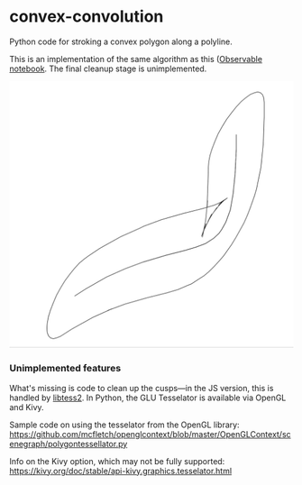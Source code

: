 # convex-convolution
Python code for stroking a convex polygon along a polyline.

This is an implementation of the same algorithm as this ([Observable notebook](https://observablehq.com/@theohonohan/minkowski-sum-of-polygons-an-elliptical-pen-on-a-bezier-curv). The final cleanup stage is unimplemented.


![convolution](convolution.png)

### Unimplemented features
What's missing is code to clean up the cusps—in the JS version, this is handled by [libtess2](https://github.com/memononen/libtess2). In Python, the GLU Tesselator is available via OpenGL and Kivy.

Sample code on using the tesselator from the OpenGL library:
https://github.com/mcfletch/openglcontext/blob/master/OpenGLContext/scenegraph/polygontessellator.py

Info on the Kivy option, which may not be fully supported:
https://kivy.org/doc/stable/api-kivy.graphics.tesselator.html


